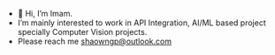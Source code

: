 - 👋 Hi, I’m Imam.
-    I’m mainly interested to work in API Integration, AI/ML based project specially Computer Vision projects. 
-    Please reach me shaowngp@outlook.com

<!---
shaowngp/shaowngp is a ✨ special ✨ repository because its `README.md` (this file) appears on your GitHub profile.
You can click the Preview link to take a look at your changes.
--->
